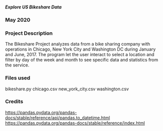 ##### Explore US Bikeshare Data
### May 2020

### Project Description
The Bikeshare Project analyzes data from a bike sharing company with operations in Chicago, New York City and Washington DC during January and June, 2017. The program let the user interact to select a location and filter by day of the week and month to see specific data and statistics from the service.

### Files used
bikeshare.py
chicago.csv
new_york_city.csv
washington.csv

### Credits
https://pandas.pydata.org/pandas-docs/stable/reference/api/pandas.to_datetime.html
https://pandas.pydata.org/pandas-docs/stable/reference/index.html